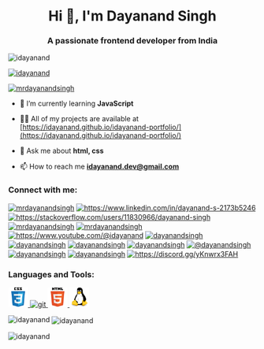 <!-- ### Hi there 👋 -->

<!--
**dayanand-singh/dayanand-singh** is a ✨ _special_ ✨ repository because its `README.md` (this file) appears on your GitHub profile.

Here are some ideas to get you started:

- 🔭 I’m currently working on ...
- 🌱 I’m currently learning ...
- 👯 I’m looking to collaborate on ...
- 🤔 I’m looking for help with ...
- 💬 Ask me about ...
- 📫 How to reach me: ...
- 😄 Pronouns: ...
- ⚡ Fun fact: ...
-->


<!--  -->

<h1 align="center">Hi 👋, I'm Dayanand Singh</h1>
<h3 align="center">A passionate frontend developer from India</h3>

<p align="left"> <img src="https://komarev.com/ghpvc/?username=idayanand&label=Profile%20views&color=0e75b6&style=flat" alt="idayanand" /> </p>

<p align="left"> <a href="https://github.com/ryo-ma/github-profile-trophy"><img src="https://github-profile-trophy.vercel.app/?username=idayanand" alt="idayanand" /></a> </p>

<p align="left"> <a href="https://twitter.com/mrdayanandsingh" target="blank"><img src="https://img.shields.io/twitter/follow/mrdayanandsingh?logo=twitter&style=for-the-badge" alt="mrdayanandsingh" /></a> </p>

- 🌱 I’m currently learning **JavaScript**

- 👨‍💻 All of my projects are available at [https://idayanand.github.io/idayanand-portfolio/](https://idayanand.github.io/idayanand-portfolio/)

- 💬 Ask me about **html, css**

- 📫 How to reach me **idayanand.dev@gmail.com**

<h3 align="left">Connect with me:</h3>
<p align="left">
<a href="https://twitter.com/mrdayanandsingh" target="blank"><img align="center" src="https://raw.githubusercontent.com/rahuldkjain/github-profile-readme-generator/master/src/images/icons/Social/twitter.svg" alt="mrdayanandsingh" height="30" width="40" /></a>
<a href="https://www.linkedin.com/in/dayanand-s-2173b5246" target="blank"><img align="center" src="https://raw.githubusercontent.com/rahuldkjain/github-profile-readme-generator/master/src/images/icons/Social/linked-in-alt.svg" alt="https://www.linkedin.com/in/dayanand-s-2173b5246" height="30" width="40" /></a>
<a href="https://stackoverflow.com/users/11830966/dayanand-singh" target="blank"><img align="center" src="https://raw.githubusercontent.com/rahuldkjain/github-profile-readme-generator/master/src/images/icons/Social/stack-overflow.svg" alt="https://stackoverflow.com/users/11830966/dayanand-singh" height="30" width="40" /></a>
<a href="https://fb.com/mrdayanandsingh" target="blank"><img align="center" src="https://raw.githubusercontent.com/rahuldkjain/github-profile-readme-generator/master/src/images/icons/Social/facebook.svg" alt="mrdayanandsingh" height="30" width="40" /></a>
<a href="https://instagram.com/mrdayanandsingh" target="blank"><img align="center" src="https://raw.githubusercontent.com/rahuldkjain/github-profile-readme-generator/master/src/images/icons/Social/instagram.svg" alt="mrdayanandsingh" height="30" width="40" /></a>
<a href="https://www.youtube.com/@idayanand" target="blank"><img align="center" src="https://raw.githubusercontent.com/rahuldkjain/github-profile-readme-generator/master/src/images/icons/Social/youtube.svg" alt="https://www.youtube.com/@idayanand" height="30" width="40" /></a>
<a href="https://www.codechef.com/users/dayanandsingh" target="blank"><img align="center" src="https://cdn.jsdelivr.net/npm/simple-icons@3.1.0/icons/codechef.svg" alt="dayanandsingh" height="30" width="40" /></a>
<a href="https://www.hackerrank.com/dayanandsingh" target="blank"><img align="center" src="https://raw.githubusercontent.com/rahuldkjain/github-profile-readme-generator/master/src/images/icons/Social/hackerrank.svg" alt="dayanandsingh" height="30" width="40" /></a>
<a href="https://codeforces.com/profile/dayanandsingh" target="blank"><img align="center" src="https://raw.githubusercontent.com/rahuldkjain/github-profile-readme-generator/master/src/images/icons/Social/codeforces.svg" alt="dayanandsingh" height="30" width="40" /></a>
<a href="https://www.leetcode.com/dayanandsingh" target="blank"><img align="center" src="https://raw.githubusercontent.com/rahuldkjain/github-profile-readme-generator/master/src/images/icons/Social/leet-code.svg" alt="dayanandsingh" height="30" width="40" /></a>
<a href="https://www.hackerearth.com/@dayanandsingh" target="blank"><img align="center" src="https://raw.githubusercontent.com/rahuldkjain/github-profile-readme-generator/master/src/images/icons/Social/hackerearth.svg" alt="@dayanandsingh" height="30" width="40" /></a>
<a href="https://auth.geeksforgeeks.org/user/dayanandsingh" target="blank"><img align="center" src="https://raw.githubusercontent.com/rahuldkjain/github-profile-readme-generator/master/src/images/icons/Social/geeks-for-geeks.svg" alt="dayanandsingh" height="30" width="40" /></a>
<a href="https://www.topcoder.com/members/dayanandsingh" target="blank"><img align="center" src="https://raw.githubusercontent.com/rahuldkjain/github-profile-readme-generator/master/src/images/icons/Social/topcoder.svg" alt="dayanandsingh" height="30" width="40" /></a>
<a href="https://discord.gg/https://discord.gg/yKnwrx3FAH" target="blank"><img align="center" src="https://raw.githubusercontent.com/rahuldkjain/github-profile-readme-generator/master/src/images/icons/Social/discord.svg" alt="https://discord.gg/yKnwrx3FAH" height="30" width="40" /></a>
</p>

<h3 align="left">Languages and Tools:</h3>
<p align="left"> <a href="https://www.w3schools.com/css/" target="_blank" rel="noreferrer"> <img src="https://raw.githubusercontent.com/devicons/devicon/master/icons/css3/css3-original-wordmark.svg" alt="css3" width="40" height="40"/> </a> <a href="https://git-scm.com/" target="_blank" rel="noreferrer"> <img src="https://www.vectorlogo.zone/logos/git-scm/git-scm-icon.svg" alt="git" width="40" height="40"/> </a> <a href="https://www.w3.org/html/" target="_blank" rel="noreferrer"> <img src="https://raw.githubusercontent.com/devicons/devicon/master/icons/html5/html5-original-wordmark.svg" alt="html5" width="40" height="40"/> </a> <a href="https://www.linux.org/" target="_blank" rel="noreferrer"> <img src="https://raw.githubusercontent.com/devicons/devicon/master/icons/linux/linux-original.svg" alt="linux" width="40" height="40"/> </a> </p>

<p><img align="left" src="https://github-readme-stats.vercel.app/api/top-langs?username=idayanand&show_icons=true&locale=en&layout=compact" alt="idayanand" /></p>

<p>&nbsp;<img align="center" src="https://github-readme-stats.vercel.app/api?username=idayanand&show_icons=true&locale=en" alt="idayanand" /></p>

<p><img align="center" src="https://github-readme-streak-stats.herokuapp.com/?user=idayanand&" alt="idayanand" /></p>
